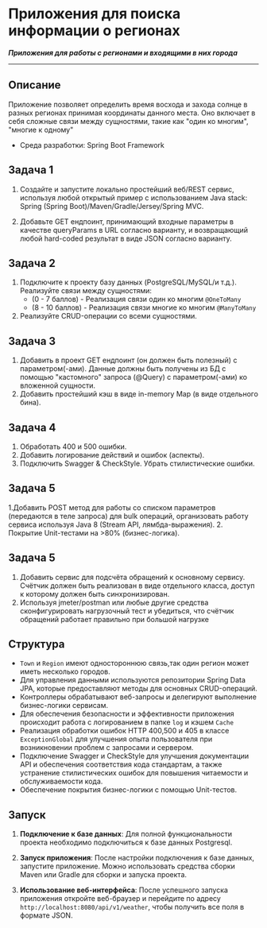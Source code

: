 # Приложения для поиска информации о регионах
**_Приложения для работы с регионами и входящими в них города_**
*** 
## Описание
Приложение позволяет определить время восхода и захода солнце в разных регионах принимая координаты данного места.
Оно включает в себя сложные связи между сущностями, такие как "один ко многим", "многие к одному"
- Среда разработки: Spring Boot Framework
## Задача 1
1. Создайте и запустите локально простейший веб/REST сервис, используя любой открытый пример с использованием Java stack: Spring (Spring Boot)/Maven/Gradle/Jersey/Spring MVC.

2. Добавьте GET ендпоинт, принимающий входные параметры в качестве queryParams в URL согласно варианту, и возвращающий любой hard-coded результат в виде JSON согласно варианту.

## Задача 2
1. Подключите к проекту базу данных (PostgreSQL/MySQL/и т.д.). Реализуйте связи между сущностями:
    - (0 - 7 баллов) - Реализация связи один ко многим `@OneToMany`
    - (8 - 10 баллов) - Реализация связи многие ко многим `@ManyToMany`
2. Реализуйте CRUD-операции со всеми сущностями.

## Задача 3
1.  Добавить в проект GET ендпоинт (он должен быть полезный) с параметром(-ами). Данные должны быть получены из БД с помощью "кастомного" запроса (@Query) с параметром(-ами) ко вложенной сущности.
2.  Добавить простейший кэш в виде in-memory Map (в виде отдельного бина).

## Задача 4
1. Обработать 400 и 500 ошибки.
2. Добавить логирование действий и ошибок (аспекты).
3. Подключить Swagger & CheckStyle. Убрать стилистические ошибки.

## Задача 5
1.Добавить POST метод для работы со списком параметров (передаются в теле запроса) для bulk операций, организовать работу сервиса используя Java 8 (Stream API, лямбда-выражения).
2. Покрытие Unit-тестами на >80% (бизнес-логика).

## Задача 5
1. Добавить сервис для подсчёта обращений к основному сервису. Счётчик должен быть реализован в виде отдельного класса, доступ к которому должен быть синхронизирован.
2. Используя jmeter/postman или любые другие средства сконфигурировать нагрузочный тест и убедиться, что счётчик обращений работает правильно при большой нагрузке

## Структура

- `Town` и `Region` имеют одностороннюю связь,так один регион может иметь несколько городов.
- Для управления данными используются репозитории Spring Data JPA, которые предоставляют методы для основных CRUD-операций.
- Контроллеры обрабатывают веб-запросы и делегируют выполнение бизнес-логики сервисам.
- Для обеспечения безопасности и эффективности приложения происходит работа с логированием в папке `log` и кэшем `Cache`
- Реализация обработки ошибок HTTP 400,500 и 405 в классе `ExceptionGlobal` для улучшения опыта пользователя при возникновении проблем с запросами и сервером.
- Подключение Swagger и CheckStyle для улучшения документации API и обеспечения соответствия кода стандартам, а также устранение стилистических ошибок для повышения читаемости и обслуживаемости кода.
- Обеспечение покрытия бизнес-логики с помощью Unit-тестов.

## Запуск
1. **Подключение к базе данных**: Для полной функциональности проекта необходимо подключиться к базе данных Postgresql.

2. **Запуск приложения**: После настройки подключения к базе данных, запустите приложение. Можно использовать средства сборки Maven или Gradle для сборки и запуска проекта.

3. **Использование веб-интерфейса**: После успешного запуска приложения откройте веб-браузер и перейдите по адресу `http://localhost:8080/api/v1/weather`, чтобы получить все поля в формате JSON.